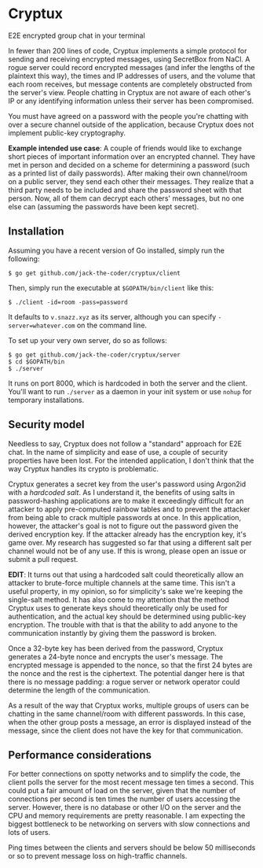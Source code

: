 # Cryptux
E2E encrypted group chat in your terminal

In fewer than 200 lines of code, Cryptux implements a simple protocol for sending and receiving encrypted messages, using SecretBox from NaCl. A rogue server could record encrypted messages (and infer the lengths of the plaintext this way), the times and IP addresses of users, and the volume that each room receives, but message contents are completely obstructed from the server's view. People chatting in Cryptux are not aware of each other's IP or any identifying information unless their server has been compromised. 

You must have agreed on a password with the people you're chatting with over a secure channel outside of the application, because Cryptux does not implement public-key cryptography. 

**Example intended use case**: A couple of friends would like to exchange short pieces of important information over an encrypted channel. They have met in person and decided on a scheme for determining a password (such as a printed list of daily passwords). After making their own channel/room on a public server, they send each other their messages. They realize that a third party needs to be included and share the password sheet with that person. Now, all of them can decrypt each others' messages, but no one else can (assuming the passwords have been kept secret). 

## Installation
Assuming you have a recent version of Go installed, simply run the following:
```shell
$ go get github.com/jack-the-coder/cryptux/client
```
Then, simply run the executable at `$GOPATH/bin/client` like this:

```shell
$ ./client -id=room -pass=password
```
It defaults to `v.snazz.xyz` as its server, although you can specify `-server=whatever.com` on the command line. 

To set up your very own server, do so as follows:
```shell
$ go get github.com/jack-the-coder/cryptux/server
$ cd $GOPATH/bin
$ ./server
```
It runs on port 8000, which is hardcoded in both the server and the client. You'll want to run `./server` as a daemon in your init system or use `nohup` for temporary installations. 

## Security model
Needless to say, Cryptux does not follow a "standard" approach for E2E chat. In the name of simplicity and ease of use, a couple of security properties have been lost. For the intended application, I don't think that the way Cryptux handles its crypto is problematic.  

Cryptux generates a secret key from the user's password using Argon2id with a *hardcoded salt*. As I understand it, the benefits of using salts in password-hashing applications are to make it exceedingly difficult for an attacker to apply pre-computed rainbow tables and to prevent the attacker from being able to crack multiple passwords at once. In this application, however, the attacker's goal is not to figure out the password given the derived encryption key. If the attacker already has the encryption key, it's game over. My research has suggested so far that using a different salt per channel would not be of any use. If this is wrong, please open an issue or submit a pull request. 

**EDIT**: It turns out that using a hardcoded salt could theoretically allow an attacker to brute-force multiple channels at the same time. This isn't a useful property, in my opinion, so for simplicity's sake we're keeping the single-salt method. It has also come to my attention that the method Cryptux uses to generate keys should theoretically only be used for authentication, and the actual key should be determined using public-key encryption. The trouble with that is that the ability to add anyone to the communication instantly by giving them the password is broken. 

Once a 32-byte key has been derived from the password, Cryptux generates a 24-byte nonce and encrypts the user's message. The encrypted message is appended to the nonce, so that the first 24 bytes are the nonce and the rest is the ciphertext. The potential danger here is that there is no message padding: a rogue server or network operator could determine the length of the communication. 

As a result of the way that Cryptux works, multiple groups of users can be chatting in the same channel/room with different passwords. In this case, when the other group posts a message, an error is displayed instead of the message, since the client does not have the key for that communication. 

## Performance considerations
For better connections on spotty networks and to simplify the code, the client polls the server for the most recent message ten times a second. This could put a fair amount of load on the server, given that the number of connections per second is ten times the number of users accessing the server. However, there is no database or other I/O on the server and the CPU and memory requirements are pretty reasonable. I am expecting the biggest bottleneck to be networking on servers with slow connections and lots of users. 

Ping times between the clients and servers should be below 50 milliseconds or so to prevent message loss on high-traffic channels. 